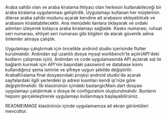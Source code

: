 Araba sahibi olan ve araba kiralama ihtiyacı olan herkesin kullanabileceği bir araba kiralama uygulanması geliştirdik.
Uygulamayı kullanan her müşterinin dilerse araba sahibi modunu açarak kendine ait arabasını ekleyebilcek ve arabasını kiralatabilecektir.
Ana menüdeki ilanlara tıklayarak ve ordaki adımları izleyerek kolayca araba kiralamayı sağladık. 
Kasko numarası, ruhsat seri numarası, ehliyet seri numarası gibi bilgileri de alarak güvenlik adına önlemler almaya çalıştık. 


Uygulamayı çalıştırmak için öncelikle android studio içerisinde flutter kurulmalıdır. 
Ardından sql uzantılı dosya mysql workbench'te açılır(API'deki kodların çalışması için).
Ardından vs code uygulamasında API açılarak sql ile bağlantı kurmak için API'nin başındaki password ve database kısmı kullandığınız şema isminie ve şifreye uygun şekilde değiştirilir.
ArabaKiralama final dosyasındaki projeyi android studio'da açarak sayfalardaki ilgili yerlerdeki ip adresi kısımları kendi ip'nize göre değiştirilmelidir. 
lib klasörünün içindeki baslangicMain.dart dosyası uygulamayı çalıştırmak o dosya ile configuration oluşturulmalıdır. 
Bunların hepsini gerçekleştirerek uygulamayı kullanmaya başlayabilirsiniz. 

READMEIMAGE klasörünün içinde uygulamamıza ait ekran görüntüleri mevcuttur. 



